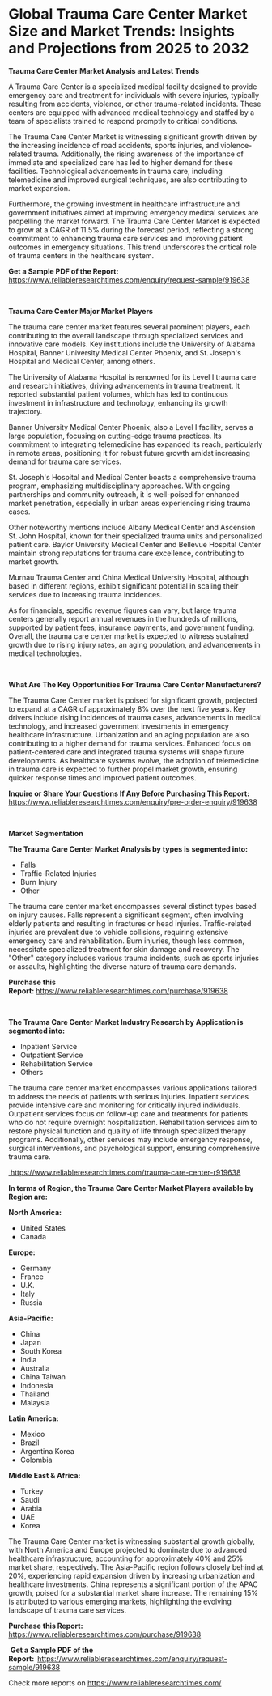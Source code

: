 <p><h1>Global Trauma Care Center Market Size and Market Trends: Insights and Projections from 2025 to 2032</h1></p><p><strong>Trauma Care Center Market Analysis and Latest Trends</strong></p>
<p><p>A Trauma Care Center is a specialized medical facility designed to provide emergency care and treatment for individuals with severe injuries, typically resulting from accidents, violence, or other trauma-related incidents. These centers are equipped with advanced medical technology and staffed by a team of specialists trained to respond promptly to critical conditions. </p><p>The Trauma Care Center Market is witnessing significant growth driven by the increasing incidence of road accidents, sports injuries, and violence-related trauma. Additionally, the rising awareness of the importance of immediate and specialized care has led to higher demand for these facilities. Technological advancements in trauma care, including telemedicine and improved surgical techniques, are also contributing to market expansion.</p><p>Furthermore, the growing investment in healthcare infrastructure and government initiatives aimed at improving emergency medical services are propelling the market forward. The Trauma Care Center Market is expected to grow at a CAGR of 11.5% during the forecast period, reflecting a strong commitment to enhancing trauma care services and improving patient outcomes in emergency situations. This trend underscores the critical role of trauma centers in the healthcare system.</p></p>
<p><strong>Get a Sample PDF of the Report:&nbsp;</strong> <a href="https://www.reliableresearchtimes.com/enquiry/request-sample/919638?utm_campaign=2007&utm_medium=2&utm_source=Github&utm_content=ia&utm_term=06032025&utm_id=trauma-care-center">https://www.reliableresearchtimes.com/enquiry/request-sample/919638</a></p>
<p>&nbsp;</p>
<p><strong>Trauma Care Center Major Market Players</strong></p>
<p><p>The trauma care center market features several prominent players, each contributing to the overall landscape through specialized services and innovative care models. Key institutions include the University of Alabama Hospital, Banner University Medical Center Phoenix, and St. Joseph's Hospital and Medical Center, among others.</p><p>The University of Alabama Hospital is renowned for its Level I trauma care and research initiatives, driving advancements in trauma treatment. It reported substantial patient volumes, which has led to continuous investment in infrastructure and technology, enhancing its growth trajectory.</p><p>Banner University Medical Center Phoenix, also a Level I facility, serves a large population, focusing on cutting-edge trauma practices. Its commitment to integrating telemedicine has expanded its reach, particularly in remote areas, positioning it for robust future growth amidst increasing demand for trauma care services.</p><p>St. Joseph's Hospital and Medical Center boasts a comprehensive trauma program, emphasizing multidisciplinary approaches. With ongoing partnerships and community outreach, it is well-poised for enhanced market penetration, especially in urban areas experiencing rising trauma cases.</p><p>Other noteworthy mentions include Albany Medical Center and Ascension St. John Hospital, known for their specialized trauma units and personalized patient care. Baylor University Medical Center and Bellevue Hospital Center maintain strong reputations for trauma care excellence, contributing to market growth.</p><p>Murnau Trauma Center and China Medical University Hospital, although based in different regions, exhibit significant potential in scaling their services due to increasing trauma incidences.</p><p>As for financials, specific revenue figures can vary, but large trauma centers generally report annual revenues in the hundreds of millions, supported by patient fees, insurance payments, and government funding. Overall, the trauma care center market is expected to witness sustained growth due to rising injury rates, an aging population, and advancements in medical technologies.</p></p>
<p>&nbsp;</p>
<p><strong>What Are The Key Opportunities For Trauma Care Center Manufacturers?</strong></p>
<p><p>The Trauma Care Center market is poised for significant growth, projected to expand at a CAGR of approximately 8% over the next five years. Key drivers include rising incidences of trauma cases, advancements in medical technology, and increased government investments in emergency healthcare infrastructure. Urbanization and an aging population are also contributing to a higher demand for trauma services. Enhanced focus on patient-centered care and integrated trauma systems will shape future developments. As healthcare systems evolve, the adoption of telemedicine in trauma care is expected to further propel market growth, ensuring quicker response times and improved patient outcomes.</p></p>
<p><strong>Inquire or Share Your Questions If Any Before Purchasing This Report:</strong> <a href="https://www.reliableresearchtimes.com/enquiry/pre-order-enquiry/919638?utm_campaign=2007&utm_medium=2&utm_source=Github&utm_content=ia&utm_term=06032025&utm_id=trauma-care-center">https://www.reliableresearchtimes.com/enquiry/pre-order-enquiry/919638</a></p>
<p>&nbsp;</p>
<p><strong>Market Segmentation</strong></p>
<p><strong>The Trauma Care Center Market Analysis by types is segmented into:</strong></p>
<p><ul><li>Falls</li><li>Traffic-Related Injuries</li><li>Burn Injury</li><li>Other</li></ul></p>
<p><p>The trauma care center market encompasses several distinct types based on injury causes. Falls represent a significant segment, often involving elderly patients and resulting in fractures or head injuries. Traffic-related injuries are prevalent due to vehicle collisions, requiring extensive emergency care and rehabilitation. Burn injuries, though less common, necessitate specialized treatment for skin damage and recovery. The "Other" category includes various trauma incidents, such as sports injuries or assaults, highlighting the diverse nature of trauma care demands.</p></p>
<p><strong>Purchase this Report:&nbsp;</strong><a href="https://www.reliableresearchtimes.com/purchase/919638?utm_campaign=2007&utm_medium=2&utm_source=Github&utm_content=ia&utm_term=06032025&utm_id=trauma-care-center">https://www.reliableresearchtimes.com/purchase/919638</a></p>
<p>&nbsp;</p>
<p><strong>The Trauma Care Center Market Industry Research by Application is segmented into:</strong></p>
<p><ul><li>Inpatient Service</li><li>Outpatient Service</li><li>Rehabilitation Service</li><li>Others</li></ul></p>
<p><p>The trauma care center market encompasses various applications tailored to address the needs of patients with serious injuries. Inpatient services provide intensive care and monitoring for critically injured individuals. Outpatient services focus on follow-up care and treatments for patients who do not require overnight hospitalization. Rehabilitation services aim to restore physical function and quality of life through specialized therapy programs. Additionally, other services may include emergency response, surgical interventions, and psychological support, ensuring comprehensive trauma care.</p></p>
<p><a href="https://www.reliableresearchtimes.com/trauma-care-center-r919638?utm_campaign=2007&utm_medium=2&utm_source=Github&utm_content=ia&utm_term=06032025&utm_id=trauma-care-center">&nbsp;https://www.reliableresearchtimes.com/trauma-care-center-r919638</a></p>
<p><strong>In terms of Region, the Trauma Care Center Market Players available by Region are:</strong></p>
<p>
    <p> <strong> North America: </strong>
        <ul>
            <li>United States</li>
            <li>Canada</li>
        </ul>
        </p> 
    <p> <strong> Europe: </strong>
        <ul>
            <li>Germany</li>
            <li>France</li>
            <li>U.K.</li>
            <li>Italy</li>
            <li>Russia</li>
        </ul>
        </p> 
    <p> <strong> Asia-Pacific: </strong>
        <ul>
            <li>China</li>
            <li>Japan</li>
            <li>South Korea</li>
            <li>India</li>
            <li>Australia</li>
            <li>China Taiwan</li>
            <li>Indonesia</li>
            <li>Thailand</li>
            <li>Malaysia</li>
        </ul>
        </p> 
    <p> <strong> Latin America: </strong>
        <ul>
            <li>Mexico</li>
            <li>Brazil</li>
            <li>Argentina Korea</li>
            <li>Colombia</li>
        </ul>
        </p> 
    <p> <strong> Middle East & Africa: </strong>
        <ul>
            <li>Turkey</li>
            <li>Saudi</li>
            <li>Arabia</li>
            <li>UAE</li>
            <li>Korea</li>
        </ul>
    </p>
    </p>
<p><p>The Trauma Care Center market is witnessing substantial growth globally, with North America and Europe projected to dominate due to advanced healthcare infrastructure, accounting for approximately 40% and 25% market share, respectively. The Asia-Pacific region follows closely behind at 20%, experiencing rapid expansion driven by increasing urbanization and healthcare investments. China represents a significant portion of the APAC growth, poised for a substantial market share increase. The remaining 15% is attributed to various emerging markets, highlighting the evolving landscape of trauma care services.</p></p>
<p><strong>Purchase this Report: </strong><a href="https://www.reliableresearchtimes.com/purchase/919638?utm_campaign=2007&utm_medium=2&utm_source=Github&utm_content=ia&utm_term=06032025&utm_id=trauma-care-center">https://www.reliableresearchtimes.com/purchase/919638</a></p>
<p>&nbsp;<strong>Get a Sample PDF of the Report:&nbsp;&nbsp;</strong><a href="https://www.reliableresearchtimes.com/enquiry/request-sample/919638?utm_campaign=2007&utm_medium=2&utm_source=Github&utm_content=ia&utm_term=06032025&utm_id=trauma-care-center">https://www.reliableresearchtimes.com/enquiry/request-sample/919638</a></p>
<p><strong></strong></p>
<p>Check more reports on <a href="https://www.reliableresearchtimes.com/?utm_campaign=2007&utm_medium=2&utm_source=Github&utm_content=ia&utm_term=06032025&utm_id=trauma-care-center">https://www.reliableresearchtimes.com/</a></p>